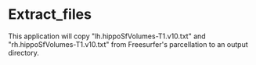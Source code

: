 # Extract_files
This application will copy "lh.hippoSfVolumes-T1.v10.txt" and "rh.hippoSfVolumes-T1.v10.txt" from Freesurfer's parcellation to an output directory.
